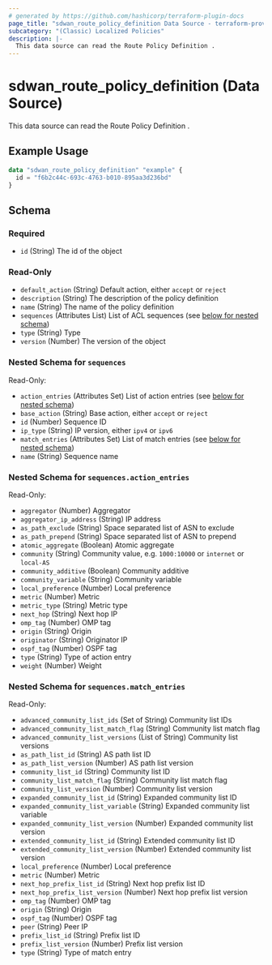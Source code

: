 ```yaml
---
# generated by https://github.com/hashicorp/terraform-plugin-docs
page_title: "sdwan_route_policy_definition Data Source - terraform-provider-sdwan"
subcategory: "(Classic) Localized Policies"
description: |-
  This data source can read the Route Policy Definition .
---
```


# sdwan_route_policy_definition (Data Source)

This data source can read the Route Policy Definition .

## Example Usage

```terraform
data "sdwan_route_policy_definition" "example" {
  id = "f6b2c44c-693c-4763-b010-895aa3d236bd"
}
```

<!-- schema generated by tfplugindocs -->
## Schema

### Required

- `id` (String) The id of the object

### Read-Only

- `default_action` (String) Default action, either `accept` or `reject`
- `description` (String) The description of the policy definition
- `name` (String) The name of the policy definition
- `sequences` (Attributes List) List of ACL sequences (see [below for nested schema](#nestedatt--sequences))
- `type` (String) Type
- `version` (Number) The version of the object

<a id="nestedatt--sequences"></a>
### Nested Schema for `sequences`

Read-Only:

- `action_entries` (Attributes Set) List of action entries (see [below for nested schema](#nestedatt--sequences--action_entries))
- `base_action` (String) Base action, either `accept` or `reject`
- `id` (Number) Sequence ID
- `ip_type` (String) IP version, either `ipv4` or `ipv6`
- `match_entries` (Attributes Set) List of match entries (see [below for nested schema](#nestedatt--sequences--match_entries))
- `name` (String) Sequence name

<a id="nestedatt--sequences--action_entries"></a>
### Nested Schema for `sequences.action_entries`

Read-Only:

- `aggregator` (Number) Aggregator
- `aggregator_ip_address` (String) IP address
- `as_path_exclude` (String) Space separated list of ASN to exclude
- `as_path_prepend` (String) Space separated list of ASN to prepend
- `atomic_aggregate` (Boolean) Atomic aggregate
- `community` (String) Community value, e.g. `1000:10000` or `internet` or `local-AS`
- `community_additive` (Boolean) Community additive
- `community_variable` (String) Community variable
- `local_preference` (Number) Local preference
- `metric` (Number) Metric
- `metric_type` (String) Metric type
- `next_hop` (String) Next hop IP
- `omp_tag` (Number) OMP tag
- `origin` (String) Origin
- `originator` (String) Originator IP
- `ospf_tag` (Number) OSPF tag
- `type` (String) Type of action entry
- `weight` (Number) Weight


<a id="nestedatt--sequences--match_entries"></a>
### Nested Schema for `sequences.match_entries`

Read-Only:

- `advanced_community_list_ids` (Set of String) Community list IDs
- `advanced_community_list_match_flag` (String) Community list match flag
- `advanced_community_list_versions` (List of String) Community list versions
- `as_path_list_id` (String) AS path list ID
- `as_path_list_version` (Number) AS path list version
- `community_list_id` (String) Community list ID
- `community_list_match_flag` (String) Community list match flag
- `community_list_version` (Number) Community list version
- `expanded_community_list_id` (String) Expanded community list ID
- `expanded_community_list_variable` (String) Expanded community list variable
- `expanded_community_list_version` (Number) Expanded community list version
- `extended_community_list_id` (String) Extended community list ID
- `extended_community_list_version` (Number) Extended community list version
- `local_preference` (Number) Local preference
- `metric` (Number) Metric
- `next_hop_prefix_list_id` (String) Next hop prefix list ID
- `next_hop_prefix_list_version` (Number) Next hop prefix list version
- `omp_tag` (Number) OMP tag
- `origin` (String) Origin
- `ospf_tag` (Number) OSPF tag
- `peer` (String) Peer IP
- `prefix_list_id` (String) Prefix list ID
- `prefix_list_version` (Number) Prefix list version
- `type` (String) Type of match entry
